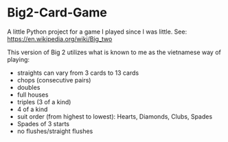 # Big2-Card-Game
A little Python project for a game I played since I was little.
See: https://en.wikipedia.org/wiki/Big_two

This version of Big 2 utilizes what is known to me as the vietnamese way of playing:
- straights can vary from 3 cards to 13 cards
- chops (consecutive pairs)
- doubles
- full houses
- triples (3 of a kind)
- 4 of a kind
- suit order (from highest to lowest): Hearts, Diamonds, Clubs, Spades
- Spades of 3 starts
- no flushes/straight flushes

